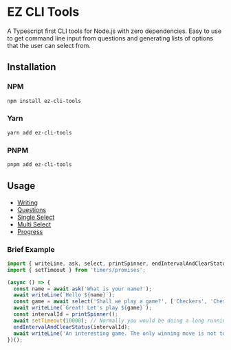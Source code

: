# EZ CLI Tools

A Typescript first CLI tools for Node.js with zero dependencies. Easy to use to get command line input from questions and generating lists of options that the user can select from.

## Installation

### NPM

```sh
npm install ez-cli-tools
```

### Yarn

```sh
yarn add ez-cli-tools
```

### PNPM

```sh
pnpm add ez-cli-tools
```

## Usage

- [Writing](docs/write.md)
- [Questions](docs/question.md)
- [Single Select](docs/single-select.md)
- [Multi Select](docs/multi-select.md)
- [Progress](docs/progress.md)

### Brief Example

```ts
import { writeLine, ask, select, printSpinner, endIntervalAndClearStatus } from 'ez-cli-tools';
import { setTimeout } from 'timers/promises';

(async () => {
  const name = await ask('What is your name?');
  await writeLine(`Hello ${name}`);
  const game = await select('Shall we play a game?', ['Checkers', 'Chess', 'Tic-Tac-Toe', 'Global Thermonuclear War']);
  await writeLine(`Great! Let's play ${game}`);
  const intervalId = printSpinner();
  await setTimeout(10000); // Normally you would be doing a long running operation here, which is why you would show a spinner
  endIntervalAndClearStatus(intervalId);
  await writeLine('An interesting game. The only winning move is not to play.');
})();

```
